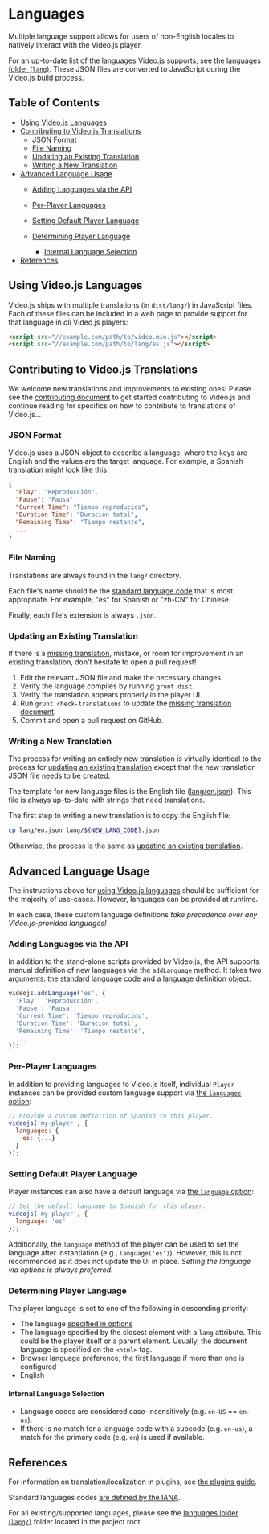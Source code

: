 # Languages

Multiple language support allows for users of non-English locales to natively interact with the Video.js player.

For an up-to-date list of the languages Video.js supports, see the [languages folder (`lang`)][lang-supported]. These JSON files are converted to JavaScript during the Video.js build process.

## Table of Contents

* [Using Video.js Languages](#using-videojs-languages)
* [Contributing to Video.js Translations](#contributing-to-videojs-translations)
  * [JSON Format](#json-format)
  * [File Naming](#file-naming)
  * [Updating an Existing Translation](#updating-an-existing-translation)
  * [Writing a New Translation](#writing-a-new-translation)
* [Advanced Language Usage](#advanced-language-usage)
  * [Adding Languages via the API](#adding-languages-via-the-api)

  * [Per-Player Languages](#per-player-languages)

  * [Setting Default Player Language](#setting-default-player-language)

  * [Determining Player Language](#determining-player-language)

    * [Internal Language Selection](#internal-language-selection)
* [References](#references)

## Using Video.js Languages

Video.js ships with multiple translations (in `dist/lang/`) in JavaScript files. Each of these files can be included in a web page to provide support for that language in _all_ Video.js players:

```html
<script src="//example.com/path/to/video.min.js"></script>
<script src="//example.com/path/to/lang/es.js"></script>
```

## Contributing to Video.js Translations

We welcome new translations and improvements to existing ones! Please see the [contributing document](../../CONTRIBUTING.md) to get started contributing to Video.js and continue reading for specifics on how to contribute to translations of Video.js...

### JSON Format

Video.js uses a JSON object to describe a language, where the keys are English and the values are the target language. For example, a Spanish translation might look like this:

```JSON
{
  "Play": "Reproducción",
  "Pause": "Pausa",
  "Current Time": "Tiempo reproducido",
  "Duration Time": "Duración total",
  "Remaining Time": "Tiempo restante",
  ...
}
```

### File Naming

Translations are always found in the `lang/` directory.

Each file's name should be the [standard language code][lang-codes] that is most appropriate. For example, "es" for Spanish or "zh-CN" for Chinese.

Finally, each file's extension is always `.json`.

### Updating an Existing Translation

If there is a [missing translation](../translations-needed.md), mistake, or room for improvement in an existing translation, don't hesitate to open a pull request!

1. Edit the relevant JSON file and make the necessary changes.
1. Verify the language compiles by running `grunt dist`.
1. Verify the translation appears properly in the player UI.
1. Run `grunt check-translations` to update the [missing translation document](../translations-needed.md).
1. Commit and open a pull request on GitHub.

### Writing a New Translation

The process for writing an entirely new translation is virtually identical to the process for [updating an existing translation](#updating-an-existing-translation) except that the new translation JSON file needs to be created.

The template for new language files is the English file ([lang/en.json][lang-en]). This file is always up-to-date with strings that need translations.

The first step to writing a new translation is to copy the English file:

```sh
cp lang/en.json lang/${NEW_LANG_CODE}.json
```

Otherwise, the process is the same as [updating an existing translation](#updating-an-existing-translation).

## Advanced Language Usage

The instructions above for [using Video.js languages](#using-videojs-languages) should be sufficient for the majority of use-cases. However, languages can be provided at runtime.

In each case, these custom language definitions _take precedence over any Video.js-provided languages!_

### Adding Languages via the API

In addition to the stand-alone scripts provided by Video.js, the API supports manual definition of new languages via the `addLanguage` method. It takes two arguments: the [standard language code][lang-codes] and a [language definition object](#json-format).

```js
videojs.addLanguage('es', {
  'Play': 'Reproducción',
  'Pause': 'Pausa',
  'Current Time': 'Tiempo reproducido',
  'Duration Time': 'Duración total',
  'Remaining Time': 'Tiempo restante',
  ...
});
```

### Per-Player Languages

In addition to providing languages to Video.js itself, individual `Player` instances can be provided custom language support via [the `languages` option](options.md#languages):

```js
// Provide a custom definition of Spanish to this player.
videojs('my-player', {
  languages: {
    es: {...}
  }
});
```

### Setting Default Player Language

Player instances can also have a default language via [the `language` option](options.md#language):

```js
// Set the default language to Spanish for this player.
videojs('my-player', {
  language: 'es'
});
```

Additionally, the `language` method of the player can be used to set the language after instantiation (e.g., `language('es')`). However, this is not recommended as it does not update the UI in place. _Setting the language via options is always preferred._

### Determining Player Language

The player language is set to one of the following in descending priority:

* The language [specified in options](#setting-default-player-language)
* The language specified by the closest element with a `lang` attribute. This could be the player itself or a parent element. Usually, the document language is specified on the `<html>` tag.
* Browser language preference; the first language if more than one is configured
* English

#### Internal Language Selection

* Language codes are considered case-insensitively (e.g. `en-US` == `en-us`).
* If there is no match for a language code with a subcode (e.g. `en-us`), a match for the primary code (e.g. `en`) is used if available.

## References

For information on translation/localization in plugins, see [the plugins guide](plugins.md).

Standard languages codes [are defined by the IANA][lang-codes].

For all existing/supported languages, please see the [languages lolder (`lang/`)][lang-supported] folder located in the project root.

[lang-en]: https://github.com/videojs/video.js/tree/master/lang/en.json

[lang-supported]: https://github.com/videojs/video.js/tree/master/lang

[lang-codes]: http://www.iana.org/assignments/language-subtag-registry/language-subtag-registry
